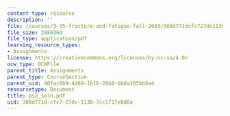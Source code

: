```yaml
---
content_type: resource
description: ''
file: /courses/3-35-fracture-and-fatigue-fall-2003/308d771dcfc727dc11307cc1717e8d8a_ps2_soln.pdf
file_size: 2880364
file_type: application/pdf
learning_resource_types:
- Assignments
license: https://creativecommons.org/licenses/by-nc-sa/4.0/
ocw_type: OCWFile
parent_title: Assignments
parent_type: CourseSection
parent_uid: 40fac8b9-4d69-1b16-28b8-bb0a305bb8a4
resourcetype: Document
title: ps2_soln.pdf
uid: 308d771d-cfc7-27dc-1130-7cc1717e8d8a
---
```

